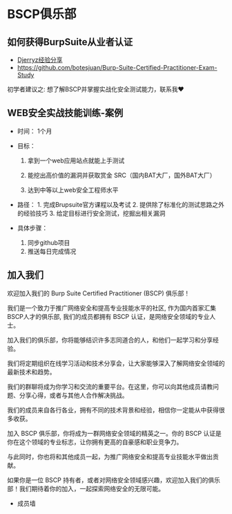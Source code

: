 # BSCP俱乐部

## 如何获得BurpSuite从业者认证

* [Djerryz经验分享](./experiences/djerryz/README.md)
* https://github.com/botesjuan/Burp-Suite-Certified-Practitioner-Exam-Study



初学者建议之: 想了解BSCP并掌握实战化安全测试能力，联系我❤



## WEB安全实战技能训练-案例

* 时间： 1个月
* 目标： 

  1. 拿到一个web应用站点就能上手测试

  2. 能挖出高价值的漏洞并获取赏金 SRC（国内BAT大厂，国外BAT大厂）

  3. 达到中等以上web安全工程师水平
* 路径：
     	1. 完成Brupsuite官方课程以及考试
     2. 提供除了标准化的测试思路之外的经验技巧
     3. 给定目标进行安全测试，挖掘出相关漏洞
* 具体步骤：
     1. 同步github项目
     2. 推送每日完成情况



## 加入我们

欢迎加入我们的 Burp Suite Certified Practitioner (BSCP) 俱乐部！

我们是一个致力于推广网络安全和提高专业技能水平的社区, 作为国内首家汇集BSCP人才的俱乐部,  我们的成员都拥有 BSCP 认证，是网络安全领域的专业人士。

加入我们的俱乐部，你将能够结识许多志同道合的人，和他们一起学习和分享经验。

我们将定期组织在线学习活动和技术分享会，让大家能够深入了解网络安全领域的最新技术和趋势。

我们的群聊将成为你学习和交流的重要平台。在这里，你可以向其他成员请教问题、分享心得，或者与其他人合作解决挑战。

我们的成员来自各行各业，拥有不同的技术背景和经验，相信你一定能从中获得很多收获。

加入 BSCP 俱乐部，你将成为一群网络安全领域的精英之一。你的 BSCP 认证是你在这个领域的专业标志，让你拥有更高的自豪感和职业竞争力。

与此同时，你也将和其他成员一起，为推广网络安全和提高专业技能水平做出贡献。

如果你是一位 BSCP 持有者，或者对网络安全领域感兴趣，欢迎加入我们的俱乐部！我们期待着你的加入，一起探索网络安全的无限可能。



* 成员墙



